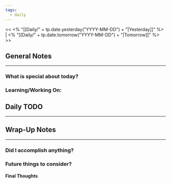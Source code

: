 ```yaml
---
tags:
  - daily
---
```


<< <% "[[Daily/" + tp.date.yesterday("YYYY-MM-DD") + "|Yesterday]]" %> | <% "[[Daily/" + tp.date.tomorrow("YYYY-MM-DD") + "|Tomorrow]]" %> >>
## General Notes
---
### What is special about today?

### Learning/Working On:



## Daily TODO
---




## Wrap-Up Notes
---
### Did I accomplish anything?
### Future things to consider?
#### Final Thoughts

